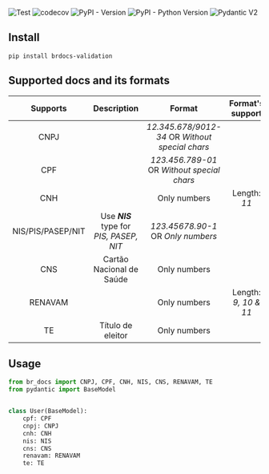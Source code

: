 ![Test](https://github.com/vinicius-oa/BRdocs-validation/actions/workflows/test.yml/badge.svg)
![codecov](https://codecov.io/gh/vinicius-oa/BRdocs-validation/graph/badge.svg?token=Z211YIKO8L)
![PyPI - Version](https://img.shields.io/pypi/v/brdocs-validation?label=pypi%20package&color=2334D058)
![PyPI - Python Version](https://img.shields.io/pypi/pyversions/brdocs-validation?color=2334D058)
![Pydantic V2](https://img.shields.io/badge/Pydantic_V2->=2.0-2334D058.svg)

## Install
```
pip install brdocs-validation
```


## Supported docs and its formats

|     Supports      |               Description                |                     Format                      |   Format's support   | 
|:-----------------:|:----------------------------------------:|:-----------------------------------------------:|:--------------------:|
|       CNPJ        |                                          | *12.345.678/9012-34* OR _Without special chars_ |                      |
|        CPF        |                                          |   *123.456.789-01* OR _Without special chars_   |                      |
|        CNH        |                                          |                  Only numbers                   |     Length: _11_     |
| NIS/PIS/PASEP/NIT | Use _**NIS**_ type for _PIS, PASEP, NIT_ |       *123.45678.90-1* OR _Only numbers_        |                      |
|        CNS        |         Cartão Nacional de Saúde         |                  Only numbers                   |                      |
|      RENAVAM      |                                          |                  Only numbers                   | Length: _9, 10 & 11_ | 
|        TE         |            Título de eleitor             |                  Only numbers                   |                      |
## Usage 

```python
from br_docs import CNPJ, CPF, CNH, NIS, CNS, RENAVAM, TE
from pydantic import BaseModel


class User(BaseModel):
    cpf: CPF
    cnpj: CNPJ
    cnh: CNH
    nis: NIS
    cns: CNS
    renavam: RENAVAM
    te: TE
```